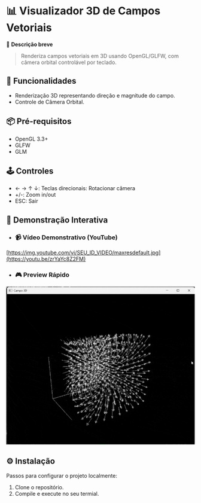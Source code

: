 # 📊 Visualizador 3D de Campos Vetoriais

🔹 **Descrição breve**  
  
> Renderiza campos vetoriais em 3D usando OpenGL/GLFW, com câmera orbital controlável por teclado.

## 🚀 **Funcionalidades**  
- Renderização 3D representando direção e magnitude do campo.
- Controle de Câmera Orbital.

## 📦 **Pré-requisitos**  
- OpenGL 3.3+
- GLFW
- GLM

## 🕹️ **Controles**
- ← → ↑ ↓: Teclas direcionais: Rotacionar câmera
- +/-: Zoom in/out
- ESC: Sair

## 🎥 Demonstração Interativa
- ### 📹 Vídeo Demonstrativo (YouTube)
[https://img.youtube.com/vi/SEU_ID_VIDEO/maxresdefault.jpg](https://youtu.be/zrYaYc8Z2FM)

- ### 🎮 Preview Rápido
![GIF do projeto](campo_gif.gif)

## ⚙️ **Instalação**  
Passos para configurar o projeto localmente:  

1. Clone o repositório.
2. Compile e execute no seu termial.
    
